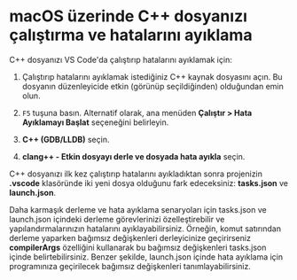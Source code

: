 <h1 data-loc-id="walkthrough.mac.title.run.and.debug.your.file">macOS üzerinde C++ dosyanızı çalıştırma ve hatalarını ayıklama</h1>
<p data-loc-id="walkthrough.mac.run.and.debug.your.file">C++ dosyanızı VS Code'da çalıştırıp hatalarını ayıklamak için:</p>
<ol>
<li><p data-loc-id="walkthrough.mac.instructions1">Çalıştırıp hatalarını ayıklamak istediğiniz C++ kaynak dosyasını açın. Bu dosyanın düzenleyicide etkin (görünüp seçildiğinden) olduğundan emin olun.</p>
</li>
<li><p data-loc-id="walkthrough.mac.press.f5"><code>F5</code> tuşuna basın. Alternatif olarak, ana menüden <strong><span data-loc-id="walkthrough.mac.run" data-loc-hint="Refers to Run command on main menu">Çalıştır</span> &gt; <span data-loc-id="walkthrough.mac.start.debugging" data-loc-hint="Refers to Start Debugging command under Run menu on main menu">Hata Ayıklamayı Başlat</span></strong> seçeneğini belirleyin.</p>
</li>
<li><p data-loc-id="walkthrough.mac.select.compiler"><strong>C++ (GDB/LLDB)</strong> seçin.</p>
</li>
<li><p data-loc-id="walkthrough.mac.choose.build.active.file"><strong>clang++ - <span data-loc-id="walkthrough.mac.build.and.debug.active.file" data-loc-hint="Should be the same as translation for build.and.debug.active.file in extension.ts">Etkin dosyayı derle ve dosyada hata ayıkla</span></strong> seçin.</p>
</li>
</ol>
<p data-loc-id="walkthrough.mac.after.running">C++ dosyanızı ilk kez çalıştırıp hatalarını ayıkladıktan sonra projenizin <strong>.vscode</strong> klasöründe iki yeni dosya olduğunu fark edeceksiniz: <strong>tasks.json</strong> ve <strong>launch.json</strong>.</p>

<p data-loc-id="walkthrough.mac.for.more.complex">Daha karmaşık derleme ve hata ayıklama senaryoları için <span>tasks.json</span> ve <span>launch.json</span> içindeki derleme görevlerinizi özelleştirebilir ve yapılandırmalarınızın hatalarını ayıklayabilirsiniz. Örneğin, komut satırından derleme yaparken bağımsız değişkenleri derleyicinize geçirirseniz <strong>compilerArgs</strong> özelliğini kullanarak bu bağımsız değişkenleri <span>tasks.json</span> içinde belirtebilirsiniz. Benzer şekilde, <span>launch.json</span> içinde hata ayıklama için programınıza geçirilecek bağımsız değişkenleri tanımlayabilirsiniz.</p>
